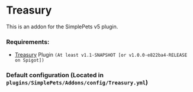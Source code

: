# Treasury
This is an addon for the SimplePets v5 plugin.

### Requirements:
- [Treasury](https://www.spigotmc.org/resources/99531/) Plugin `(At least v1.1-SNAPSHOT [or v1.0.0-e822ba4-RELEASE on Spigot])`

### Default configuration (Located in `plugins/SimplePets/Addons/config/Treasury.yml`)
```yaml



```